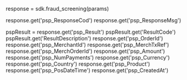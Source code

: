 response = sdk.fraud_screening(params)

response.get('psp_ResponseCod')
response.get('psp_ResponseMsg')

pspResult = response.get('psp_Result')
pspResult.get('ResultCode')
pspResult.get('ResultDescription')
response.get('psp_OrderId')
response.get('psp_MerchantId')
response.get('psp_MerchTxRef')
response.get('psp_MerchOrderId')
response.get('psp_Amount')
response.get('psp_NumPayments')
response.get('psp_Currency')
response.get('psp_Country')
response.get('psp_Product')
response.get('psp_PosDateTime')
response.get('psp_CreatedAt')
